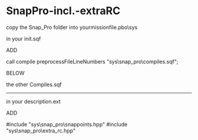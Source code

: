SnapPro-incl.-extraRC
=====================
copy the Snap_Pro folder into yourmissionfile.pbo\sys



in your init.sqf 

ADD

call compile preprocessFileLineNumbers "sys\snap_pro\compiles.sqf";


BELOW 

the other Compiles.sqf


______________________________________________________________________________________

in your description.ext

ADD


#include "sys\snap_pro\snappoints.hpp"
#include "sys\snap_pro\extra_rc.hpp"